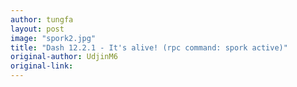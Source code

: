 ```yaml
---
author: tungfa
layout: post
image: "spork2.jpg"
title: "Dash 12.2.1 - It's alive! (rpc command: spork active)"
original-author: UdjinM6
original-link:
---
```


